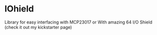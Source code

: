 IOhield
========

Library for easy interfacing with MCP23017 or With amazing 64 I/O Shield (check it out my kickstarter page)
